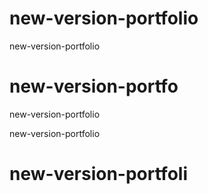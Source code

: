 # new-version-portfolio
new-version-portfolio

# new-version-portfo

new-version-portfolio


new-version-portfolio

# new-version-portfoli
